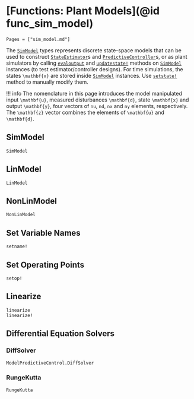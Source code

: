 # [Functions: Plant Models](@id func_sim_model)

```@contents
Pages = ["sim_model.md"]
```

The [`SimModel`](@ref) types represents discrete state-space models that can be used to
construct [`StateEstimator`](@ref)s and [`PredictiveController`](@ref)s, or as plant
simulators by calling [`evaloutput`](@ref) and [`updatestate!`](@ref) methods on
[`SimModel`](@ref) instances (to test estimator/controller designs). For time simulations,
the states ``\mathbf{x}`` are stored inside [`SimModel`](@ref) instances. Use [`setstate!`](@ref)
method to manually modify them.

!!! info
    The nomenclature in this page introduces the model manipulated input ``\mathbf{u}``,
    measured disturbances ``\mathbf{d}``, state ``\mathbf{x}`` and output ``\mathbf{y}``,
    four vectors of `nu`, `nd`, `nx` and `ny` elements, respectively. The ``\mathbf{z}``
    vector combines the elements of ``\mathbf{u}`` and ``\mathbf{d}``.

## SimModel

```@docs
SimModel
```

## LinModel

```@docs
LinModel
```

## NonLinModel

```@docs
NonLinModel
```

## Set Variable Names

```@docs
setname!
```

## Set Operating Points

```@docs
setop!
```

## Linearize

```@docs
linearize
linearize!
```

## Differential Equation Solvers

### DiffSolver

```@docs
ModelPredictiveControl.DiffSolver
```

### RungeKutta

```@docs
RungeKutta
```
